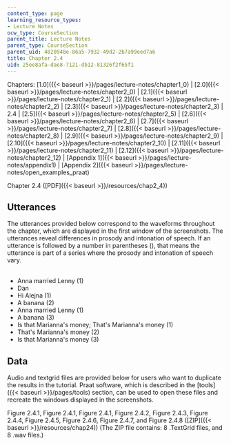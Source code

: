 ```yaml
---
content_type: page
learning_resource_types:
- Lecture Notes
ocw_type: CourseSection
parent_title: Lecture Notes
parent_type: CourseSection
parent_uid: 4820948e-86a5-7932-49d2-2b7a99eed7a6
title: Chapter 2.4
uid: 25ee8afa-dae8-7121-db12-81326f2f65f1
---
```


Chapters: [1.0]({{< baseurl >}}/pages/lecture-notes/chapter1_0) | [2.0]({{< baseurl >}}/pages/lecture-notes/chapter2_0) | [2.1]({{< baseurl >}}/pages/lecture-notes/chapter2_1) | [2.2]({{< baseurl >}}/pages/lecture-notes/chapter2_2) | [2.3]({{< baseurl >}}/pages/lecture-notes/chapter2_3) | 2.4 | [2.5]({{< baseurl >}}/pages/lecture-notes/chapter2_5) | [2.6]({{< baseurl >}}/pages/lecture-notes/chapter2_6) | [2.7]({{< baseurl >}}/pages/lecture-notes/chapter2_7) | [2.8]({{< baseurl >}}/pages/lecture-notes/chapter2_8) | [2.9]({{< baseurl >}}/pages/lecture-notes/chapter2_9) | [2.10]({{< baseurl >}}/pages/lecture-notes/chapter2_10) | [2.11]({{< baseurl >}}/pages/lecture-notes/chapter2_11) | [2.12]({{< baseurl >}}/pages/lecture-notes/chapter2_12) | [Appendix 1]({{< baseurl >}}/pages/lecture-notes/appendix1) | [Appendix 2]({{< baseurl >}}/pages/lecture-notes/open_examples_praat)

Chapter 2.4 ([PDF]({{< baseurl >}}/resources/chap2_4))

Utterances
----------

The utterances provided below correspond to the waveforms throughout the chapter, which are displayed in the first window of the screenshots. The utterances reveal differences in prosody and intonation of speech. If an utterance is followed by a number in parentheses (), that means the utterance is part of a series where the prosody and intonation of speech vary.  
 

*   Anna married Lenny (1)
*   Dan
*   Hi Alejna (1)
*   A banana (2)
*   Anna married Lenny (1)
*   A banana (3)
*   Is that Marianna's money; That's Marianna's money (1)
*   That's Marianna's money (2)
*   Is that Marianna's money (3)

Data
----

Audio and textgrid files are provided below for users who want to duplicate the results in the tutorial. Praat software, which is described in the [tools]({{< baseurl >}}/pages/tools) section, can be used to open these files and recreate the windows displayed in the screenshots.

Figure 2.4.1, Figure 2.4.1, Figure 2.4.1, Figure 2.4.2, Figure 2.4.3, Figure 2.4.4, Figure 2.4.5, Figure 2.4.6, Figure 2.4.7, and Figure 2.4.8 ([ZIP]({{< baseurl >}}/resources/chap24)) (The ZIP file contains: 8 .TextGrid files, and 8 .wav files.)